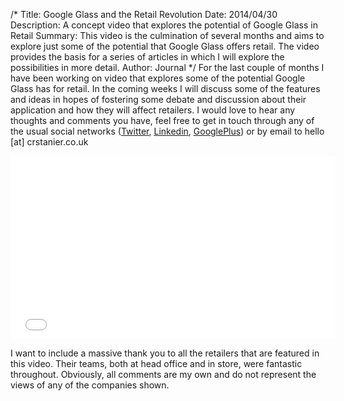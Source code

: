 /*
Title: Google Glass and the Retail Revolution
Date: 2014/04/30
Description: A concept video that explores the potential of Google Glass in Retail
Summary: This video is the culmination of several months and aims to explore just some of the potential that Google Glass offers retail. The video provides the basis for a series of articles in which I will explore the possibilities in more detail.
Author: Journal
*/
For the last couple of months I have been working on video that explores some of the potential Google Glass has for retail. In the coming weeks I will discuss some of the features and ideas in hopes of fostering some debate and discussion about their application and how they will affect retailers. I would love to hear any thoughts and comments you have, feel free to get in touch through any of the usual social networks ([Twitter](http://twitter.com/crstanier), [Linkedin](http://uk.linkedin.com/in/cstanier/), [GooglePlus](https://plus.google.com/+CurtisStanier)) or by email to hello [at] crstanier.co.uk

<iframe src="//www.youtube.com/embed/M5YmtdJk3vo?rel=0" width="520" height="293" frameborder="0" allowfullscreen="allowfullscreen"></iframe>

I want to include a massive thank you to all the retailers that are featured in this video. Their teams, both at head office and in store, were fantastic throughout. Obviously, all comments are my own and do not represent the views of any of the companies shown.